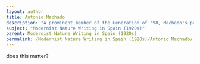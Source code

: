 ```yaml
---
layout: author
title: Antonio Machado
description: "A prominent member of the Generation of '98, Machado's poetry often reflects on nature as a depiction of his personal emotions and existential thoughts, blending the natural landscape with profound philosophical inquiries."
subject: "Modernist Nature Writing in Spain (1920s)"
parent: Modernist Nature Writing in Spain (1920s)
permalink: /Modernist Nature Writing in Spain (1920s)/Antonio Machado/
---
```


does this matter?
